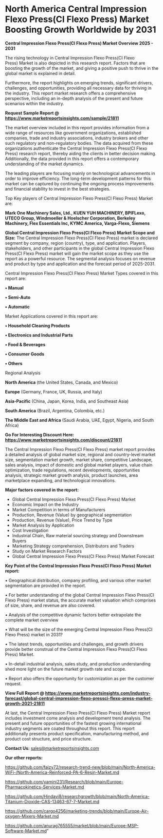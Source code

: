 # North America Central Impression Flexo Press(CI Flexo Press) Market Boosting Growth Worldwide by 2031

<Strong> Central Impression Flexo Press(CI Flexo Press) Market Overview 2025 - 2031</strong>

The rising technology in Central Impression Flexo Press(CI Flexo Press) Market is also depicted in this research report. Factors that are boosting the growth of the market, and giving a positive push to thrive in the global market is explained in detail.

Furthermore, the report highlights on emerging trends, significant drivers, challenges, and opportunities, providing all necessary data for thriving in the industry. This report market research offers a comprehensive perspective, including an in-depth analysis of the present and future scenarios within the industry.

<strong>Request Sample Report @ <a href=https://www.marketreportsinsights.com/sample/21811>https://www.marketreportsinsights.com/sample/21811</a></strong>

The market overview included in this report provides information from a wide range of resources like government organizations, established companies, trade and industry associations, industry brokers and other such regulatory and non-regulatory bodies. The data acquired from these organizations authenticate the Central Impression Flexo Press(CI Flexo Press) research report, thereby aiding the clients in better decision making. Additionally, the data provided in this report offers a contemporary understanding of the market dynamics.

The leading players are focusing mainly on technological advancements in order to improve efficiency. The long-term development patterns for this market can be captured by continuing the ongoing process improvements and financial stability to invest in the best strategies.

Top Key players of Central Impression Flexo Press(CI Flexo Press) Market are:

<strong>Mark One Machinery Sales, Ltd., KUEN YUH MACHINERY, BPIFLexo, UTECO Group, Windmoeller & Hoelscher Corporation, Berkeley Machinery, Flex Essentials Inc, KYMC America, Varga-Flexo, Siemens</strong>

<strong><b>Global Central Impression Flexo Press(CI Flexo Press) Market Scope and Size:</b></strong>
The Central Impression Flexo Press(CI Flexo Press) market is declared segment by company, region (country), type, and application. Players, stakeholders, and other participants in the global Central Impression Flexo Press(CI Flexo Press) market will gain the market scope as they use the report as a powerful resource. The segmental analysis focuses on revenue and product by type and application and the forecast period of 2025-2031.

Central Impression Flexo Press(CI Flexo Press) Market Types covered in this report are:

<strong>• Manual

• Semi-Auto

• Automatic</strong>

Market Applications covered in this report are:

<strong>• Household Cleaning Products

• Electronics and Industrial Parts

• Food & Beverages

• Consumer Goods

• Others</strong> 

Regional Analysis

<strong>North America</strong> (the United States, Canada, and Mexico)

<strong>Europe</strong> (Germany, France, UK, Russia, and Italy)

<strong>Asia-Pacific</strong> (China, Japan, Korea, India, and Southeast Asia)

<strong>South America</strong> (Brazil, Argentina, Colombia, etc.)

<strong>The Middle East and Africa</strong> (Saudi Arabia, UAE, Egypt, Nigeria, and South Africa)

<strong>Go For Interesting Discount Here: <a href=https://www.marketreportsinsights.com/discount/21811>https://www.marketreportsinsights.com/discount/21811</a></strong>

The Central Impression Flexo Press(CI Flexo Press) market report provides a detailed analysis of global market size, regional and country-level market size, segmentation market growth, market share, competitive Landscape, sales analysis, impact of domestic and global market players, value chain optimization, trade regulations, recent developments, opportunities analysis, strategic market growth analysis, product launches, area marketplace expanding, and technological innovations.

<strong><b>Major factors covered in the report:</b></strong>
<ul>
  <li>Global Central Impression Flexo Press(CI Flexo Press) Market </li>
  <li>Economic Impact on the Industry</li>
  <li>Market Competition in terms of Manufacturers</li>
  <li>Production, Revenue (Value) by geographical segmentation</li>
  <li>Production, Revenue (Value), Price Trend by Type</li>
  <li>Market Analysis by Application</li>
  <li>Cost Investigation</li>
  <li>Industrial Chain, Raw material sourcing strategy and Downstream Buyers</li>
  <li>Marketing Strategy comprehension, Distributors and Traders</li>
  <li>Study on Market Research Factors</li>
  <li>Global Central Impression Flexo Press(CI Flexo Press) Market Forecast</li>
</ul>

<strong><b>Key Point of the Central Impression Flexo Press(CI Flexo Press) Market report:</b></strong>

• Geographical distribution, company profiling, and various other market segmentation are provided in the report.

• For better understanding of the global Central Impression Flexo Press(CI Flexo Press) market status, the accurate market valuation which comprises of size, share, and revenue are also covered.

• Analysis of the competitive dynamic factors better extrapolate the complete market overview

• What will be the size of the emerging Central Impression Flexo Press(CI Flexo Press) market in 2031?

• The latest trends, opportunities and challenges, and growth drivers provide better construal of the Central Impression Flexo Press(CI Flexo Press) Market.

• In-detail industrial analysis, sales study, and production understanding shed more light on the future market growth rate and scope.

• Report also offers the opportunity for customization as per the customer request.

<strong><b>View Full Report @ <a href=https://www.marketreportsinsights.com/industry-forecast/global-central-impression-flexo-pressci-flexo-press-market-growth-2021-21811>https://www.marketreportsinsights.com/industry-forecast/global-central-impression-flexo-pressci-flexo-press-market-growth-2021-21811</a></b></strong>


At last, the Central Impression Flexo Press(CI Flexo Press) Market report includes investment come analysis and development trend analysis. The present and future opportunities of the fastest growing international industry segments are coated throughout this report. This report additionally presents product specification, manufacturing method, and product cost structure, and price structure.

<strong>Contact Us:</strong>
sales@marketreportsinsights.com

<strong>Our other reports:</strong>

<a href=https://github.com/faizy72/research-trend-new/blob/main/North-America-WiFi-/North-America-Reinforced-PA-6-Resin-Market.md>https://github.com/faizy72/research-trend-new/blob/main/North-America-WiFi-/North-America-Reinforced-PA-6-Resin-Market.md</a>

<a href=https://github.com/yamini231/Research/blob/main/Europe-Pharmacokinetics-Services-Market.md>https://github.com/yamini231/Research/blob/main/Europe-Pharmacokinetics-Services-Market.md</a>

<a href=https://github.com/Hindavi8/researchgrowth/blob/main/North-America-Titanium-Dioxide-CAS-13463-67-7-Market.md>https://github.com/Hindavi8/researchgrowth/blob/main/North-America-Titanium-Dioxide-CAS-13463-67-7-Market.md</a>

<a href=https://github.com/cargo4256/marketing-trends/blob/main/Europe-Air-oxygen-Mixers-Market.md>https://github.com/cargo4256/marketing-trends/blob/main/Europe-Air-oxygen-Mixers-Market.md</a>

<a href=https://github.com/anurag765555/market/blob/main/Europe-MSP-Software-Market.md>https://github.com/anurag765555/market/blob/main/Europe-MSP-Software-Market.md</a>"
